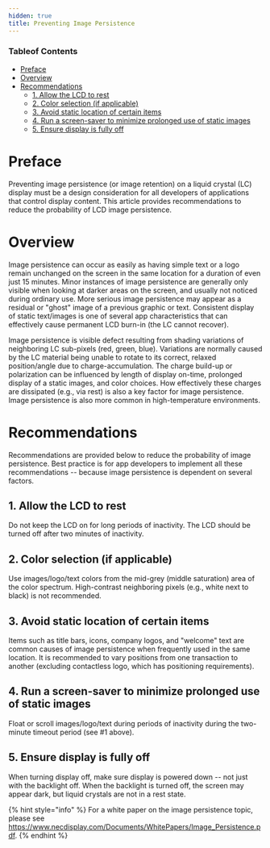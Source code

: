 ```yaml
---
hidden: true
title: Preventing Image Persistence
---
```


### Tableof Contents

- [Preface](#sec_preventing_image_persistence_preface)
- [Overview](#sec_preventing_image_persistence_overview)
- [Recommendations](#sec_preventing_image_persistence_recommendations)
  - [1. Allow the LCD to rest](#subsec_sec_preventing_image_persistence_recommendations_1)
  - [2. Color selection (if applicable)](#subsec_sec_preventing_image_persistence_recommendations_2)
  - [3. Avoid static location of certain items](#subsec_sec_preventing_image_persistence_recommendations_3)
  - [4. Run a screen-saver to minimize prolonged use of static images](#subsec_sec_preventing_image_persistence_recommendations_4)
  - [5. Ensure display is fully off](#subsec_sec_preventing_image_persistence_recommendations_5)

# Preface <a href="#sec_preventing_image_persistence_preface" id="sec_preventing_image_persistence_preface"></a>

Preventing image persistence (or image retention) on a liquid crystal (LC) display must be a design consideration for all developers of applications that control display content. This article provides recommendations to reduce the probability of LCD image persistence.

# Overview <a href="#sec_preventing_image_persistence_overview" id="sec_preventing_image_persistence_overview"></a>

Image persistence can occur as easily as having simple text or a logo remain unchanged on the screen in the same location for a duration of even just 15 minutes. Minor instances of image persistence are generally only visible when looking at darker areas on the screen, and usually not noticed during ordinary use. More serious image persistence may appear as a residual or \"ghost\" image of a previous graphic or text. Consistent display of static text/images is one of several app characteristics that can effectively cause permanent LCD burn-in (the LC cannot recover).

Image persistence is visible defect resulting from shading variations of neighboring LC sub-pixels (red, green, blue). Variations are normally caused by the LC material being unable to rotate to its correct, relaxed position/angle due to charge-accumulation. The charge build-up or polarization can be influenced by length of display on-time, prolonged display of a static images, and color choices. How effectively these charges are dissipated (e.g., via rest) is also a key factor for image persistence. Image persistence is also more common in high-temperature environments.

# Recommendations <a href="#sec_preventing_image_persistence_recommendations" id="sec_preventing_image_persistence_recommendations"></a>

Recommendations are provided below to reduce the probability of image persistence. Best practice is for app developers to implement all these recommendations -- because image persistence is dependent on several factors.

## 1. Allow the LCD to rest <a href="#subsec_sec_preventing_image_persistence_recommendations_1" id="subsec_sec_preventing_image_persistence_recommendations_1"></a>

Do not keep the LCD on for long periods of inactivity. The LCD should be turned off after two minutes of inactivity.

## 2. Color selection (if applicable) <a href="#subsec_sec_preventing_image_persistence_recommendations_2" id="subsec_sec_preventing_image_persistence_recommendations_2"></a>

Use images/logo/text colors from the mid-grey (middle saturation) area of the color spectrum. High-contrast neighboring pixels (e.g., white next to black) is not recommended.

## 3. Avoid static location of certain items <a href="#subsec_sec_preventing_image_persistence_recommendations_3" id="subsec_sec_preventing_image_persistence_recommendations_3"></a>

Items such as title bars, icons, company logos, and \"welcome\" text are common causes of image persistence when frequently used in the same location. It is recommended to vary positions from one transaction to another (excluding contactless logo, which has positioning requirements).

## 4. Run a screen-saver to minimize prolonged use of static images <a href="#subsec_sec_preventing_image_persistence_recommendations_4" id="subsec_sec_preventing_image_persistence_recommendations_4"></a>

Float or scroll images/logo/text during periods of inactivity during the two-minute timeout period (see #1 above).

## 5. Ensure display is fully off <a href="#subsec_sec_preventing_image_persistence_recommendations_5" id="subsec_sec_preventing_image_persistence_recommendations_5"></a>

When turning display off, make sure display is powered down -- not just with the backlight off. When the backlight is turned off, the screen may appear dark, but liquid crystals are not in a rest state.

{% hint style="info" %}
For a white paper on the image persistence topic, please see <a href="https://www.necdisplay.com/Documents/WhitePapers/Image_Persistence.pdf">https://www.necdisplay.com/Documents/WhitePapers/Image_Persistence.pdf</a>.
{% endhint %}
